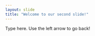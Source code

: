```yaml
---
layout: slide
title: "Welcome to our second slide!"
---
```

Type here.
Use the left arrow to go back!

